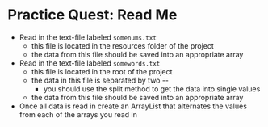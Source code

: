 # Practice Quest: Read Me

- Read in the text-file labeled `somenums.txt`
    - this file is located in the resources folder of the project
    - the data from this file should be saved into an appropriate array
- Read in the text-file labeled `somewords.txt`
    - this file is located in the root of the project
    - the data in this file is separated by two --
        - you should use the split method to get the data into single values
    - the data from this file should be saved into an appropriate array
- Once all data is read in create an ArrayList that alternates the values from each of the arrays you read in